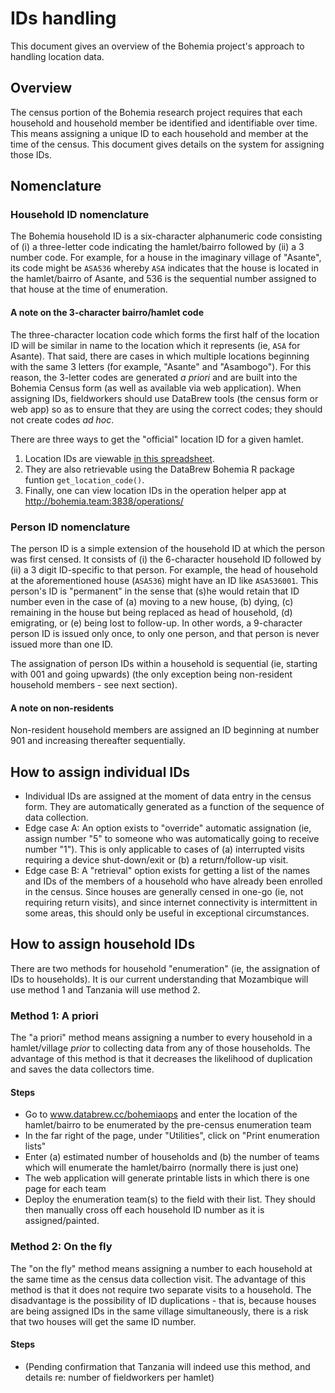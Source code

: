 # IDs handling

This document gives an overview of the Bohemia project's approach to handling location data.

## Overview

The census portion of the Bohemia research project requires that each household and household member be identified and identifiable over time. This means assigning a unique ID to each household and member at the time of the census. This document gives details on the system for assigning those IDs.

## Nomenclature

### Household ID nomenclature

The Bohemia household ID is a six-character alphanumeric code consisting of (i) a three-letter code indicating the hamlet/bairro followed by (ii) a 3 number code. For example, for a house in the imaginary village of "Asante", its code might be `ASA536` whereby `ASA` indicates that the house is located in the hamlet/bairro of Asante, and 536 is the sequential number assigned to that house at the time of enumeration.  

#### A note on the 3-character bairro/hamlet code

The three-character location code which forms the first half of the location ID will be similar in name to the location which it represents (ie, `ASA` for Asante). That said, there are cases in which multiple locations beginning with the same 3 letters (for example, "Asante" and "Asambogo"). For this reason, the 3-letter codes are generated _a priori_ and are built into the Bohemia Census form (as well as available via web application). When assigning IDs, fieldworkers should use DataBrew tools (the census form or web app) so as to ensure that they are using the correct codes; they should not create codes _ad hoc_.

There are three ways to get the "official" location ID for a given hamlet.  

1. Location IDs are viewable [in this spreadsheet](https://docs.google.com/spreadsheets/d/1hQWeHHmDMfojs5gjnCnPqhBhiOeqKWG32xzLQgj5iBY/edit#gid=1134589765).
2. They are also retrievable using the DataBrew Bohemia R package funtion `get_location_code()`.
3. Finally, one can view location IDs in the operation helper app at http://bohemia.team:3838/operations/

### Person ID nomenclature

The person ID is a simple extension of the household ID at which the person was first censed. It consists of (i) the 6-character household ID followed by (ii) a 3 digit ID-specific to that person. For example, the head of household at the aforementioned house (`ASA536`) might have an ID like `ASA536001`. This person's ID is "permanent" in the sense that (s)he would retain that ID number even in the case of (a) moving to a new house, (b) dying, (c) remaining in the house but being replaced as head of household, (d) emigrating, or (e) being lost to follow-up. In other words, a 9-character person ID is issued only once, to only one person, and that person is never issued more than one ID.

The assignation of person IDs within a household is sequential (ie, starting with 001 and going upwards) (the only exception being non-resident household members - see next section).

#### A note on non-residents

Non-resident household members are assigned an ID beginning at number 901 and increasing thereafter sequentially.

## How to assign individual IDs

- Individual IDs are assigned at the moment of data entry in the census form. They are automatically generated as a function of the sequence of data collection.
- Edge case A: An option exists to "override" automatic assignation (ie, assign number "5" to someone who was automatically going to receive number "1"). This is only applicable to cases of (a) interrupted visits requiring a device shut-down/exit or (b) a return/follow-up visit.
- Edge case B: A "retrieval" option exists for getting a list of the names and IDs of the members of a household who have already been enrolled in the census. Since houses are generally censed in one-go (ie, not requiring return visits), and since internet connectivity is intermittent in some areas, this should only be useful in exceptional circumstances.


## How to assign household IDs

There are two methods for household "enumeration" (ie, the assignation of IDs to households). It is our current understanding that Mozambique will use method 1 and Tanzania will use method 2.

### Method 1: A priori

The "a priori" method means assigning a number to every household in a hamlet/village _prior_ to collecting data from any of those households. The advantage of this method is that it decreases the likelihood of duplication and saves the data collectors time.

#### Steps

- Go to www.databrew.cc/bohemiaops and enter the location of the hamlet/bairro to be enumerated by the pre-census enumeration team
- In the far right of the page, under "Utilities", click on "Print enumeration lists"
- Enter (a) estimated number of households and (b) the number of teams which will enumerate the hamlet/bairro (normally there is just one)
- The web application will generate printable lists in which there is one page for each team
- Deploy the enumeration team(s) to the field with their list. They should then manually cross off each household ID number as it is assigned/painted.

### Method 2: On the fly

The "on the fly" method means assigning a number to each household at the same time as the census data collection visit. The advantage of this method is that it does not require two separate visits to a household. The disadvantage is the possibility of ID duplications - that is, because houses are being assigned IDs in the same village simultaneously, there is a risk that two houses will get the same ID number.

#### Steps

- (Pending confirmation that Tanzania will indeed use this method, and details re: number of fieldworkers per hamlet)

